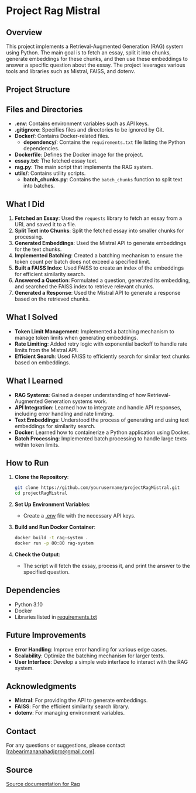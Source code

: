 # Project Rag Mistral

## Overview

This project implements a Retrieval-Augmented Generation (RAG) system using Python. The main goal is to fetch an essay, split it into chunks, generate embeddings for these chunks, and then use these embeddings to answer a specific question about the essay. The project leverages various tools and libraries such as Mistral, FAISS, and dotenv.

## Project Structure

## Files and Directories

- **.env**: Contains environment variables such as API keys.
- **.gitignore**: Specifies files and directories to be ignored by Git.
- **Docker/**: Contains Docker-related files.
  - **dependency/**: Contains the `requirements.txt` file listing the Python dependencies.
- **Dockerfile**: Defines the Docker image for the project.
- **essay.txt**: The fetched essay text.
- **rag.py**: The main script that implements the RAG system.
- **utils/**: Contains utility scripts.
  - **batch_chunks.py**: Contains the `batch_chunks` function to split text into batches.

## What I Did

1. **Fetched an Essay**: Used the `requests` library to fetch an essay from a URL and saved it to a file.
2. **Split Text into Chunks**: Split the fetched essay into smaller chunks for processing.
3. **Generated Embeddings**: Used the Mistral API to generate embeddings for the text chunks.
4. **Implemented Batching**: Created a batching mechanism to ensure the token count per batch does not exceed a specified limit.
5. **Built a FAISS Index**: Used FAISS to create an index of the embeddings for efficient similarity search.
6. **Answered a Question**: Formulated a question, generated its embedding, and searched the FAISS index to retrieve relevant chunks.
7. **Generated a Response**: Used the Mistral API to generate a response based on the retrieved chunks.

## What I Solved

- **Token Limit Management**: Implemented a batching mechanism to manage token limits when generating embeddings.
- **Rate Limiting**: Added retry logic with exponential backoff to handle rate limits from the Mistral API.
- **Efficient Search**: Used FAISS to efficiently search for similar text chunks based on embeddings.

## What I Learned

- **RAG Systems**: Gained a deeper understanding of how Retrieval-Augmented Generation systems work.
- **API Integration**: Learned how to integrate and handle API responses, including error handling and rate limiting.
- **Text Embeddings**: Understood the process of generating and using text embeddings for similarity search.
- **Docker**: Learned how to containerize a Python application using Docker.
- **Batch Processing**: Implemented batch processing to handle large texts within token limits.

## How to Run

1. **Clone the Repository**:
    ```sh
    git clone https://github.com/yourusername/projectRagMistral.git
    cd projectRagMistral
    ```

2. **Set Up Environment Variables**:
    - Create a [.env](http://_vscodecontentref_/4) file with the necessary API keys.

3. **Build and Run Docker Container**:
    ```sh
    docker build -t rag-system .
    docker run -p 80:80 rag-system
    ```

4. **Check the Output**:
    - The script will fetch the essay, process it, and print the answer to the specified question.

## Dependencies

- Python 3.10
- Docker
- Libraries listed in [requirements.txt](http://_vscodecontentref_/5)

## Future Improvements

- **Error Handling**: Improve error handling for various edge cases.
- **Scalability**: Optimize the batching mechanism for larger texts.
- **User Interface**: Develop a simple web interface to interact with the RAG system.

## Acknowledgments

- **Mistral**: For providing the API to generate embeddings.
- **FAISS**: For the efficient similarity search library.
- **dotenv**: For managing environment variables.

## Contact

For any questions or suggestions, please contact [rabearimananahadjpro@gmail.com].

## Source
[Source documentation for Rag](https://docs.mistral.ai/guides/rag/)